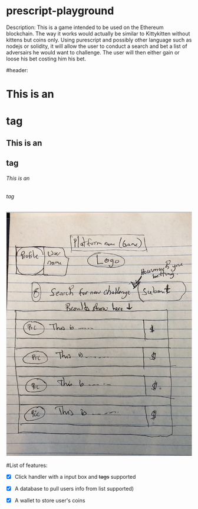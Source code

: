 # prescript-playground
Description:
This is a game intended to be used on the Ethereum blockchain. The way it works would actually be similar to Kittykitten without kittens but coins only. 
Using purescript and possibly other language such as nodejs or solidity, it will allow the user to conduct a search and bet a list of adversairs he would want to challenge. The user will then either gain or loose his bet costing him his bet.


#header:
# This is an <h1> tag
## This is an <h2> tag
###### This is an <h6> tag

![alt text](Pictures/home.png)



#List of features:

- [x] Click handler with a input box and <del>tags</del> supported
- [x] A database to pull users info from list supported)
- [x] A wallet to store user's coins



